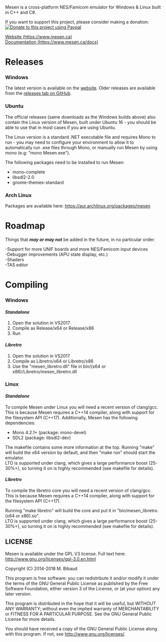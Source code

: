 Mesen is a cross-platform NES/Famicom emulator for Windows & Linux built in C++ and C#.

If you want to support this project, please consider making a donation:  
<a href="https://www.paypal.com/cgi-bin/webscr?cmd=_s-xclick&hosted_button_id=W97QP2LYC9H4W"><img src="https://www.paypalobjects.com/en_US/i/btn/btn_donate_LG.gif" title="Donate to this project using Paypal" alt="Donate to this project using Paypal"/></a>

[Website (https://www.mesen.ca)](https://www.mesen.ca)  
[Documentation (https://www.mesen.ca/docs)](https://www.mesen.ca/docs)

# Releases #

### Windows ###

The latest version is available on the [website](https://www.mesen.ca).  Older releases are available from the [releases tab on GitHub](https://github.com/SourMesen/Mesen/releases).

### Ubuntu ###
The official releases (same downloads as the Windows builds above) also contain the Linux version of Mesen, built under Ubuntu 16 - you should be able to use that in most cases if you are using Ubuntu.  

The Linux version is a standard .NET executable file and requires Mono to run - you may need to configure your environment to allow it to automatically run .exe files through Mono, or manually run Mesen by using mono (e.g: "mono Mesen.exe").  

The following packages need to be installed to run Mesen:
* mono-complete
* libsdl2-2.0
* gnome-themes-standard

### Arch Linux ###  
Packages are available here: https://aur.archlinux.org/packages/mesen

# Roadmap #
Things that ***may or may not*** be added in the future, in no particular order:

-Support for more UNIF boards and more NES/Famicom input devices  
-Debugger improvements (APU state display, etc.)  
-Shaders  
-TAS editor  

# Compiling #

### Windows ###

#### *Standalone* ####
1) Open the solution in VS2017
2) Compile as Release/x64 or Release/x86  
3) Run  

#### *Libretro* ####
1) Open the solution in VS2017
2) Compile as Libretro/x64 or Libretro/x86  
3) Use the "mesen_libretro.dll" file in bin/(x64 or x86)/Libretro/mesen_libretro.dll


### Linux ###

#### *Standalone* ####

To compile Mesen under Linux you will need a recent version of clang/gcc.  This is because Mesen requires a C++14 compiler, along with support for the filesystem API (C++17). Additionally, Mesen has the following dependencies:
* Mono 4.2.1+  (package: mono-devel)
* SDL2  (package: libsdl2-dev)

The makefile contains some more information at the top.  Running "make" will build the x64 version by default, and then "make run" should start the emulator.  
LTO is supported under clang, which gives a large performance boost (25-30%+), so turning it on is highly recommended (see makefile for details).  

#### *Libretro* ####

To compile the libretro core you will need a recent version of clang/gcc.  This is because Mesen requires a C++14 compiler, along with support for the filesystem API (C++17).

Running "make libretro" will build the core and put it in "bin/mesen_libretro.(x64 or x86).so".  
LTO is supported under clang, which gives a large performance boost (25-30%+), so turning it on is highly recommended (see makefile for details).  

## LICENSE ##

Mesen is available under the GPL V3 license.  Full text here: http://www.gnu.org/licenses/gpl-3.0.en.html

Copyright (C) 2014-2018 M. Bibaud


This program is free software: you can redistribute it and/or modify
it under the terms of the GNU General Public License as published by
the Free Software Foundation, either version 3 of the License, or
(at your option) any later version.

This program is distributed in the hope that it will be useful,
but WITHOUT ANY WARRANTY; without even the implied warranty of
MERCHANTABILITY or FITNESS FOR A PARTICULAR PURPOSE.  See the
GNU General Public License for more details.

You should have received a copy of the GNU General Public License
along with this program.  If not, see <http://www.gnu.org/licenses/>.
